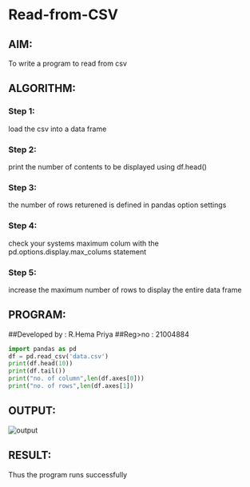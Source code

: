 # Read-from-CSV

## AIM:
To write a program to read from csv

## ALGORITHM:
### Step 1:
load the csv into a data frame

### Step 2:
print the number of contents to be displayed using df.head()

### Step 3:
the number of rows returened is defined in pandas option settings

### Step 4:
check your systems maximum colum with the pd.options.display.max_colums statement

### Step 5:
increase the maximum number of rows to display the entire data frame

## PROGRAM:
##Developed by : R.Hema Priya
##Reg>no : 21004884
```python
import pandas as pd
df = pd.read_csv('data.csv')
print(df.head(10))
print(df.tail())
print("no. of column",len(df.axes[0]))
print("no. of rows",len(df.axes[1])
```
## OUTPUT:
![output](https://github.com/Hemapriya-2004/Read-from-CSV/blob/main/h3.PNG/raw=true)

## RESULT:
Thus the program runs successfully
